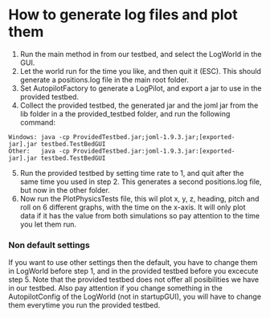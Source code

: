 # How to generate log files and plot them

1. Run the main method in from our testbed, and select the LogWorld in the GUI.
2. Let the world run for the time you like, and then quit it (ESC). This should generate a positions.log file in the main root folder.
3. Set AutopilotFactory to generate a LogPilot, and export a jar to use in the provided testbed.
4. Collect the provided testbed, the generated jar and the joml jar from the lib folder in a the provided_testbed folder, and run the following command:
```
Windows: java -cp ProvidedTestbed.jar;joml-1.9.3.jar;[exported-jar].jar testbed.TestBedGUI
Other:   java -cp ProvidedTestbed.jar:joml-1.9.3.jar:[exported-jar].jar testbed.TestBedGUI
```
5. Run the provided testbed by setting time rate to 1, and quit after the same time you used in step 2. This generates a second positions.log file, but now in the other folder.
6. Now run the PlotPhysicsTests file, this wil plot x, y, z, heading, pitch and roll on 6 different graphs, with the time on the x-axis. It will only plot data if it has the value from both simulations so pay attention to the time you let them run.

### Non default settings

If you want to use other settings then the default, you have to change them in LogWorld before step 1, and in the provided testbed before you excecute step 5. Note that the provided testbed does not offer all posibilities we have in our testbed. Also pay attention if you change something in the AutopilotConfig of the LogWorld (not in startupGUI), you will have to change them everytime you run the provided testbed.
